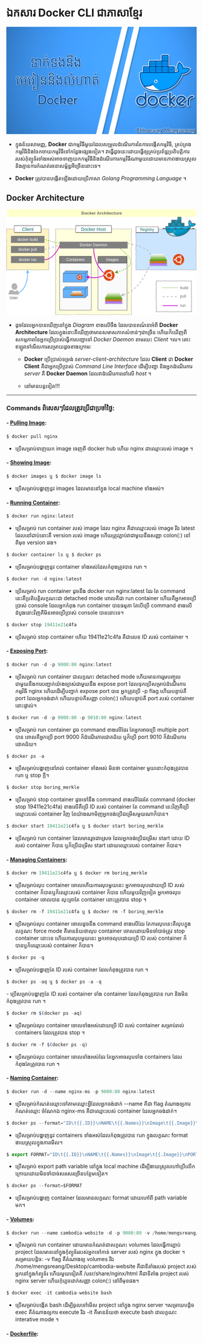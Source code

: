 # ឯកសារ Docker CLI ជាភាសាខ្មែរ

![docker thumbnail](/_thumbnail_doc/docker.jpg "Docker Tutorial")

- ក្នុងន័យសាមញ្ញ, **Docker** ជាកម្មវិធីមួយដែលសម្រួលដំណើរការនៃការបង្កើតកម្មវិធី, គ្រប់គ្រងកម្មវិធីនិងចែកចាយកម្មវិធីទៅកន្លែងផ្សេងទៀត។ វាធ្វើដូចនេះដោយធ្វើឲ្យគ្រប់ប្រព័ន្ធប្រតិបត្តិការរបស់កុំព្យូទ័រទាំងអស់អាចទាញយកកម្មវិធីនិងដំណើរការកម្មវិធីណាមួយដោយមានភាពងាយស្រួល និងគ្មានការកំណត់រចនាសម្ព័ន្ធអីច្រើននោះទេ។

- **Docker** ត្រូវបានបង្កើតឡើងដោយប្រើភាសា _Golang Programming Language_ ។

## Docker Architecture

![docker architecture thumbnail](/_thumbnail_doc/docker-architecture.png "Docker Architecture Tutorial")

- ដូចដែលអ្នកបានឃើញនៅក្នុង _Diagram_ ខាងលើចឹង ដែលបានពណ៍នាអំពី **Docker Architecture** ដែលក្នុងនោះគឺឃើញថាមានសមាសភាគសំខាន់ៗជាច្រើន ហើយក៏ឃើញពីសកម្មភាពនៃអ្នកប្រើប្រាស់ធ្វើការបញ្ជាទៅ _Docker Daemon_ តាមរយះ _Client_ ។ល។ តោះឥឡូវទៅមើលការសម្រាយដូចខាងក្រោម:
    - **Docker** ប្រើប្រាស់ទម្រង់ _server-client-architecture_ ដែល **Client** ជា **Docker Client** គឺជាអ្នកប្រើប្រាស់ _Command Line Interface_ ដើម្បីបញ្ជា និងអ្នកដំណើរការ _server_ គឺ **Docker Daemon** ដែលវាដំណើរការនៅលើ _host_ ។

    - នៅមានបន្តទៀត!!!
---

### Commands ពិសេសៗដែលត្រូវប្រើជាប្រចាំថ្ងៃ:

#### - <u>Pulling Image</u>:

```js
$ docker pull nginx
```

- ប្រើសម្រាប់ទាញយក image ចេញពី docker hub ហើយ nginx ជាឈ្មោះរបស់ image ។

#### - <u>Showing Image</u>:

```js
$ docker images ឬ​ $ docker image ls
```

- ប្រើសម្រាប់បង្ហាញនូវ images ដែលមាននៅក្នុង local machine ទាំងអស់។

#### - <u>Running Container</u>:

```js
$ docker run nginx:latest 
```

- ប្រើសម្រាប់ run container របស់ image ដែល nginx គឺជាឈ្មោះរបស់ image រីឯ latest ដែលនៅជាប់នោះគឺ​ version របស់ image ហើយត្រូវភ្ជាប់វាជាមួយនឹងសញ្ញា colon(:) នៅពីមុខ version ផង។

```js
$ docker container ls ឬ $ docker ps 
```

- ប្រើសម្រាប់បង្ហាញនូវ container ទាំងអស់ដែលកំពុងត្រូវបាន run ។

```js
$ docker run -d nginx:latest
```

- ប្រើសម្រាប់ run container ដូចនឹង docker run nginx:latest ដែរ តែ​ command នេះគឺប្រតិបត្តិលក្ខណះជា detached mode ពោលគឺជា run container ហើយគឺអ្នកអាចប្រើប្រាស់ console ដែលអ្នកកំពុង run container បានធម្មតា តែបើប្រើ command ខាងលើដំបូងនោះវិញគឺមិនអាចប្រើប្រាស់ console បាននោះទេ។

```js
$ docker stop 19411e21c4fa
```

- ប្រើសម្រាប់ stop container ហើយ 19411e21c4fa​​ គឺជាលេខ ID របស់ container ។

#### - <u>Exposing Port</u>:

```js
$ docker run -d -p 9000:80 nginx:latest
```

- ប្រើសម្រាប់ run container ជាលក្ខណះ detached mode ហើយមានការរួមបញ្ចូលជាមួយនឹងការបញ្ជាក់យ៉ាងច្បាស់ជាមួយនឹង expose port ដែលទុកប្រើសម្រាប់ដំណើរការកម្មវិធី nginx ហើយដើម្បីបញ្ជាក់ expose port បាន អ្នកត្រូវប្រើ -p flag ហើយបន្ទាប់គឺ port ដែលអ្នកចង់ដាក់ ហើយបន្ទាប់គឺសញ្ញា colon(:) ហើយបន្ទាប់គឺ port របស់ container នោះផ្ទាល់។

```js
$ docker run -d -p 9000:80 -p 9010:80 nginx:latest 
```

- ប្រើសម្រាប់ run container ដូច command ខាងលើដែរ តែអ្នកអាចប្រើ multiple port បាន ពោលគឺអ្នកប្រើ port 9000 ក៏ដំណើរការជោគជ័យ ឬក៏ប្រើ port 9010 ក៏ដំណើរការជោគជ័យ។

```js
$ docker ps -a
```

- ប្រើសម្រាប់បង្ហាញនៅរាល់ container ទាំងអស់ មិនថា container មួយនោះកំពុងត្រូវបាន run ឬ stop ក្តី។

```js
$ docker stop boring_merkle
```

- ប្រើសម្រាប់ stop container ដូចទៅនឹង command ខាងលើដែរតែ command (docker stop 19411e21c4fa) ខាងលើគឺប្រើ ID របស់ container តែ command នេះវិញគឺប្រើឈ្មោះរបស់ container វិញ តែយ៉ាងណាមិញអ្នកចង់ប្រើជម្រើសមួយណាក៏បាន។

```js
$ docker start 19411e21c4fa ឬ $ docker start boring_merkle
```

- ប្រើសម្រាប់ run container ដែលមានរួចជាស្រេច ដែលអ្នកចង់ប្រើជម្រើស start ដោយ ID របស់ container ក៏បាន​ ឬក៏ប្រើជម្រើស​ start ដោយឈ្មោះរបស់ container ក៏បាន។

#### - <u>Managing Containers</u>:

```js
$ docker rm 19411e21c4fa ឬ $ docker rm boring_merkle
```

- ប្រើសម្រាប់លុប container ចោលហើយការលុបមួយនេះ អ្នកអាចលុបដោយប្រើ ID របស់ container ក៏បានឬក៏ឈ្មោះរបស់ container ក៏​បាន ហើយមួយវិញទៀត អ្នកអាចលុប container ចោលបាន លុះត្រាតែ container នោះត្រូវបាន stop ។

```js
$ docker rm -f 19411e21c4fa ឬ $ docker rm -f boring_merkle
```

- ប្រើសម្រាប់លុប container ចោលដូចនឹង command ខាងលើដែរ តែការលុបនេះគឺលុបក្នុងលក្ខណះ force mode គឺមានន័យថាលុប container ចោលដោយមិនចាំបាច់ត្រូវ stop container នោះទេ ហើយការលុបមួយនេះ អ្នកអាចលុបដោយប្រើ ID របស់ container ក៏បានឬក៏ឈ្មោះរបស់ container ក៏​បាន។

```js
$ docker ps -q
```

- ប្រើសម្រាប់បង្ហាញតែ ID របស់ container ដែលកំពុងត្រូវបាន run ។

```js
$ docker ps -aq ឬ $ docker ps -a -q
```

​- ប្រើសម្រាប់បង្ហាញតែ ID របស់ container ទាំង container ដែលកំពុងត្រូវបាន run និងមិនកំពុងត្រូវបាន run ។

```js
$ docker rm $(docker ps -aq)
```

- ប្រើសម្រាប់លុប container ចោលទាំងអស់ដោយប្រើ ID របស់ container សម្រាប់រាល់ containers ដែលត្រូវបាន stop ។

```js
$ docker rm -f $(docker ps -q)
```

- ប្រើសម្រាប់លុប container ចោលទាំងអស់ដែរ តែអ្នកអាចលុបទាំង containers ដែលកំពុងតែត្រូវបាន run ។

#### - <u>Naming Container</u>:

```js
$ docker run -d --name nginx-ms -p 9000:80 nginx:latest
```

- ប្រើសម្រាប់កំណត់ឈ្មោះទៅតាមឈ្មោះអ្វីដែលអ្នកចង់ដាក់ --name គឺជា ​flag តំណាងឲ្យការកំណត់ឈ្មោះ ចំណែកឯ nginx-ms គឺជាឈ្មោះរបស់ container ដែលអ្នកចង់ដាក់។

```js
$ docker ps --format="ID\t{{.ID}}\nNAME\t{{.Names}}\nImage\t{{.Image}}\nPORTS\t{{.Ports}}\nCOMMAND\t{{.Command}}\nCREATED\t{{.CreatedAt}}\nSTATUS\t{{.Status}}\n"
```

- ប្រើសម្រាប់បង្ហាញនូវ containers ទាំងអស់ដែលកំពុងត្រូវបាន run ក្នុងលក្ខណះ format ងាយស្រួលក្នុងការមើល។

```js
$ export FORMAT="ID\t{{.ID}}\nNAME\t{{.Names}}\nImage\t{{.Image}}\nPORTS\t{{.Ports}}\nCOMMAND\t{{.Command}}\nCREATED\t{{.CreatedAt}}\nSTATUS\t{{.Status}}\n"
```

- ប្រើសម្រាប់ export path variable នៅក្នុង local machine ដើម្បីងាយស្រួលហៅប្រើលើកក្រោយដោយមិនចាំបាច់សរសេរច្រើនបន្ថែមទៀត។

```js 
$ docker ps --format=$FORMAT
```

- ប្រើសម្រាប់បង្ហាញ container ដែលមានលក្ខណះ format ដោយហៅពី path variable មក។

#### - <u>Volumes</u>:

```js
$ docker run --name cambodia-website -d -p 9000:80 -v /home/mengsreang/Desktop/cambodia-website:/usr/share/nginx/html nginx:latest    
```

- ប្រើសម្រាប់​ run container ដោយមានកំណត់ជាលក្ខណះ volumes ដែលធ្វើការភ្ជាប់ project ដែលមាននៅក្នុងកុំព្យូទ័ររបស់អ្នកទៅកាន់ server របស់ nginx ក្នុង docker ។​ សម្រាយបន្តិច: -v flag គឺតំណាងឲ្យ volumes រីឯ /home/mengsreang/Desktop/cambodia-website គឺជាទីតាំងរបស់ project របស់អ្នកនៅក្នុងកំព្យូទ័រ ហើយមួយទៀតគឺ /usr/share/nginx/html គឺជាទីតាំង project របស់ nginx server ហើយកុំភ្លេចដាក់សញ្ញា colon(:) នៅពីមុខផង។

```js
$ docker exec -it cambodia-website bash
```

- ប្រើសម្រាប់បង្កើត bash ដើម្បីចូលទៅមើល project នៅក្នុង nginx server ។​ សម្រាយបន្តិច exec គឺតំណាងឲ្យការ execute រីឯ -it គឺមានន័យថា execute bash ជាលក្ខណះ interative mode ។ 

#### - <u>Dockerfile</u>: